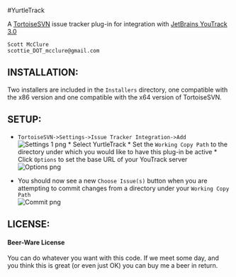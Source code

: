 #YurtleTrack
<script type="text/javascript" src="http://www.ohloh.net/p/604594/widgets/project_users.js"></script>
A [TortoiseSVN](http://tortoisesvn.net/ "TortoiseSVN") issue tracker plug-in for integration with [JetBrains YouTrack 3.0](http://www.jetbrains.com/youtrack/ "YouTrack")  

    Scott McClure
    scottie_DOT_mcclure@gmail.com

## INSTALLATION:
Two installers are included in the `Installers` directory, one compatible with the x86 version and one compatible with the x64 version of TortoiseSVN.

## SETUP:
*    `TortoiseSVN->Settings->Issue Tracker Integration->Add`  
![Settings 1 png](https://github.com/scottiemc7/YurtleTrack/raw/master/README_img/Settings1.png "Issue Tracker Integration->Add")
    *    Select YurtleTrack
    *    Set the `Working Copy Path` to the directory under which you would like to have this plug-in be active
    *    Click `Options` to set the base URL of your YouTrack server  
![Options png](https://github.com/scottiemc7/YurtleTrack/raw/master/README_img/Settings2.png "Options")

*    You should now see a new `Choose Issue(s)` button when you are attempting to commit changes from a directory under your `Working Copy Path`  
![Commit png](https://github.com/scottiemc7/YurtleTrack/raw/master/README_img/Commit.png "Commit")

## LICENSE:
#### Beer-Ware License

You can do whatever you want with this code. If we meet some day, and you think
this is great (or even just OK) you can buy me a beer in return.